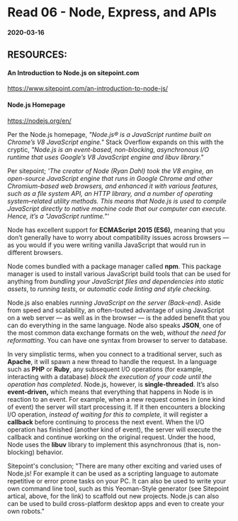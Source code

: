 # Read 06 - Node, Express, and APIs

#### 2020-03-16

## RESOURCES:
#### An Introduction to Node.js on sitepoint.com <br>
https://www.sitepoint.com/an-introduction-to-node-js/ <br>
#### Node.js Homepage <br>
https://nodejs.org/en/ <br>

   Per the Node.js homepage, *"Node.js® is a JavaScript runtime built on Chrome’s V8 JavaScript engine."*
Stack Overflow expands on this with the cryptic, *"Node.js is an event-based, non-blocking, asynchronous I/O runtime that uses Google’s V8 JavaScript engine and libuv library."*

   Per sitepoint; 
*'The creator of Node (Ryan Dahl) took the V8 engine, an open-source JavaScript engine that runs in Google Chrome and other Chromium-based web browsers, and enhanced it with various features, such as a file system API, an HTTP library, and a number of operating system–related utility methods.*
*This means that Node.js is used to compile JavaScript directly to native machine code that our computer can execute. Hence, it’s a "JavaScript runtime."'*

Node has excellent support for __ECMAScript 2015 (ES6),__ meaning that you don’t generally have to worry about compatibility issues across browsers — as you would if you were writing vanilla JavaScript that would run in different browsers.

Node comes bundled with a package manager called __npm__. This package manager is used to install various JavaScript build tools that can be used for anything from *bundling your JavaScript files and dependencies into static assets*, to *running tests*, or *automatic code linting and style checking*.

Node.js also enables *running JavaScript on the server (Back-end)*. Aside from speed and scalability, an often-touted advantage of using JavaScript on a web server — as well as in the browser — is the added benefit that you can do everything in the same language.
Node also speaks __JSON__, one of the most common data exchange formats on the web, *without the need for reformatting*. You can have one syntax from browser to server to database.

In very simplistic terms, when you connect to a traditional server, such as __Apache__, it will spawn a new thread to handle the request. In a language such as __PHP__ or __Ruby__, any subsequent I/O operations (for example, interacting with a database) *block the execution of your code until the operation has completed*. 
Node.js, however, is __single-threaded__. It’s also __event-driven,__ which means that everything that happens in Node is in reaction to an event. For example, when a new request comes in (one kind of event) the server will start processing it. If it then encounters a blocking I/O operation, *instead of waiting for this to complete,* it will register a __callback__ before continuing to process the next event. When the I/O operation has finished (another kind of event), the server will execute the callback and continue working on the original request. Under the hood, Node uses the __libuv__ library to implement this asynchronous (that is, non-blocking) behavior.

Sitepoint's conclusion; "There are many other exciting and varied uses of Node.js! For example it can be used as a scripting language to automate repetitive or error prone tasks on your PC. It can also be used to write your own command line tool, such as this Yeoman-Style generator (see Sitepoint artical, above, for the link) to scaffold out new projects. Node.js can also can be used to build cross-platform desktop apps and even to create your own robots."

